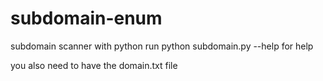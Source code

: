 # subdomain-enum
subdomain scanner with python 
run python subdomain.py --help  for help

you also need to have the domain.txt file
